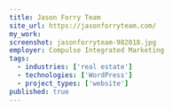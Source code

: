 ```yaml
---
title: Jason Forry Team
site_url: https://jasonforryteam.com/
my_work:
screenshot: jasonforryteam-982018.jpg
employer: Compulse Integrated Marketing
tags:
  - industries: ['real estate']
  - technologies: ['WordPress']
  - project_types: ['website']
published: true
---
```

